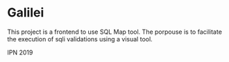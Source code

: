# Galilei

This project is a frontend to use SQL Map tool. The porpouse is to facilitate the execution of sqli validations using a visual tool.

IPN 2019
